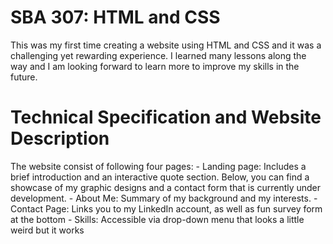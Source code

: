 # SBA 307: HTML and CSS
This was my first time creating a website using HTML and CSS and it was a challenging yet rewarding experience. I learned many lessons along the way and I am looking forward to learn more to improve my skills in the future.

# Technical Specification and Website Description
The website consist of following four pages:
    - Landing page: Includes a brief introduction and an interactive quote section. Below, you can find a showcase of my graphic designs and a contact form that is currently under development.
    - About Me: Summary of my background and my interests.
    - Contact Page: Links you to my LinkedIn account, as well as fun survey form at the bottom
    - Skills: Accessible via drop-down menu that looks a little weird but it works 




